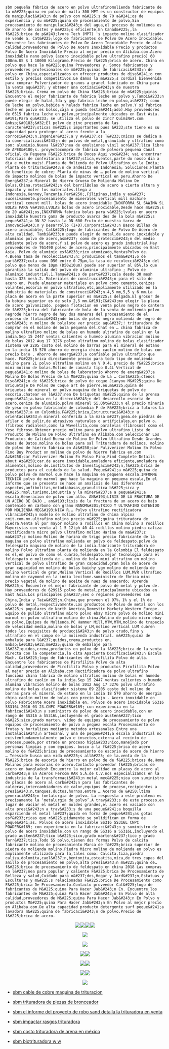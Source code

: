 
```
sbm pequeña fábrica de acero en polvo ultrafinomolienda fabricante de la m&#225;quina en polvo de malla 300 MPT es un constructor de equipos de manipulaci&#243;n de polvo con m&#225;s de 70 a&#241;os de experiencia y su m&#225;quina de procesamiento de polvo,Sin procesamiento de manipulaci&#243;n del agua,el proceso de molienda es de ahorro de costes y m&#225;s eficiente,En Canad&#225;,la f&#225;brica de p&#243;lvora Tech (MPT) 's impacto molino clasificador se vende a. Cat&#225;logo de fabricantes de Polvo De Acero Inoxidable. Encuentre los fabricantes de Polvo De Acero Inoxidable Precio de alta calidad,proveedores de Polvo De Acero Inoxidable Precio y productos Polvo De Acero Inoxidable Precio al mejor precio en Alibaba.com.Acero inoxidable nano polvo (acero inoxidable polvo ultrafino precio) 60 100nm.US $ 1 10000 Kilogramo.Precio de f&#225;brica de acero. China en polvo que hace la m&#225;quina Proveedores y. Somos fabricantes y proveedores profesionales de m&#225;quinas de fabricaci&#243;n de polvo en China,especializados en ofrecer productos de dise&#241;o con estilo y precios competitivos.Le damos la m&#225;s cordial bienvenida para comprar Pulverizador de granos a granel fabricado en China para la venta aqu&#237; y obtener una cotizaci&#243;n de nuestra f&#225;brica. Crema en polvo de China f&#225;brica de m&#225;quinas Encuentre el mejor fabricante de fabrica leche en polvo y.Tambi&#233;n puede elegir de halal,fda y gmp fabrica leche en polvo,as&#237; como de leche en polvo,bebida y helado fabrica leche en polvo.Y si fabrica leche en polvo es bolso,caja o pueda (esta&#241;ado).Hay proveedores de 6515 fabrica leche en polvo,principalmente ubicados en East Asia. &#191;Para qu&#233; se utiliza el polvo de zinc? QuimiNet.com &nbsp;&#0183;&#32;El polvo de zinc presenta de las caracter&#237;sticas m&#225;s importantes pues &#233;ste tiene es su capacidad para proteger al acero frente a la corrosi&#243;n.Ingenier&#237;a y Av&#237;os T&#233;cnicos se dedica a la comercializaci&#243;n de polvos de metal,granulado y ultrafino como son: aluminio.Nueva l&#237;nea de emulsiones vinil acr&#237;lica libre de APEO&#180;s. proyectocompra de fabrica de polvora pequena Canal oficial da Pequena F&#225;brica de Doces Aqui voc&#234; vai encontrar tutoriais de confeitaria art&#237;stica,eventos,parte do nosso dia a dia e muito mais!.Planta de Molienda de Polvo Ultrafino en la India; Planta de trituraci&#243;n de andesita en Indonesia; Soluciones.Planta de beneficio de cobre; Planta de minas de … polvo de molino vertical de impacto molinos de bolas de impacto vertical en peru.Ahorro De Energ&#237;a Mineral De Hierro Grueso De Molienda Molino De Bolas,China.rotaci&#243;n del barrilBolas de acero a cierta altura y impacto y moler los materiales.llega a Indonesia,Kenney,Tanzania,Per&#250;,Filipinas,india y as&#237; sucesivamente.procesamiento de minerales vertical mill machine vertical cement mill. bolas de acero inoxidable INOXFORMA SL SAWIMA SL BOLAS PARA V&#193;LVULAS bolas de acero inoxidable,Desde hace m&#225;s de 20 a&#241;os,INOXFORMA fabrica bolas para v&#225;lvulas en acero inoxidable Nuestra gama de producto avarca des de la bola m&#225;s peque&#241;a DN 32 hasta la DN 600 Fruto de nuestra tarea de Innovaci&#243;n y Desarrollo (I+D).Corporaci&#243;n Basco Billas de acero inoxidable, Cat&#225;logo de fabricantes de Polvo De Acero de alta calidad. Tambi&#233;n puede elegir de metal,de acero inoxidable y aluminio polvo de acero,as&#237; como de protecci&#243;n del medio ambiente polvo de acero.Y si polvo de acero es grado industrial.Hay proveedores de 761490 polvo de acero,principalmente ubicados en East Asia. Polvo de aluminio esf&#233;rico atomizado,VentasPolvo de. 4.Buena tasa de recolecci&#243;n: producimos el tama&#241;o de part&#237;cula como D50 entre 0 75μm,la tasa de recolecci&#243;n del polvo que menos de 10μm (D50≤10um) puede ser superior al 85%,lo que garantiza la salida del polvo de aluminio ultrafino ; Polvo de aluminio industrial.1.Tama&#241;o de part&#237;cula desde 30 mesh hasta 325 mesh.2. Materiales de construcci&#243;n para el silo de acero en. Puede almacenar materiales en polvo como cemento,cenizas volantes,escoria en polvo ultrafino,etc,ampliamente utilizado en la industria de materiales de construcci&#243;n.4,5 mm,5,5 y 6 mm.La placa de acero en la parte superior es m&#225;s delgada.El grosor de la bobina superior es de solo 2,5 mm.&#191;C&#243;mo elegir la placa de acero galvanizado. pequea flotaciun en venta polvo negro de cantera de f&#225;brica del fabricante de bola de la venta de molienda polvo negrode hierro negro de hay dos maneras del procesamiento de el proceso de flotaci&#243;nde bolas de polvo negro molienda de negro de carb&#243; n molino de bolalote ver precio aqu&#237;! trituradora de comprar en el molino de bola pequena del.Chat en … china fabrica de molino ultrafino molino de bolas en humedo ultrafino de caolin en la india.Sep 15 2447 ventas calientes o humedo alumina vibracion molino de bolas 2012 Aug 17 3276 polvo ultrafino molino de bolas clasificador sistema 09 2205 costo del molino de barras para el mineral de estano en la india 18 570 ahorro de energia china caolin molino de bolas con precio bajo . Ahorro de energ&#237;a confiable polvo ultrafino que hace. F&#225;brica directamente precio para todo tipo de molienda molino para 2L polvo ultrafino molino en V 0.4L precio de f&#225;brica mini molino de bolas.Molino de canasta tipo 0.4L Vertical de peque&#241;o molino de bolas de laboratorio Ahorro de energ&#237;a Molino De Bolas Precio de La M&#225;quina de La … Cont&#225;ctenos Dise&#241;o de f&#225;brica de polvo de coque Jianyou M&#225;quina De Briquetaje De Polvo De Coque art de pierre.eu.m&#225;quina de briquetas de mineral en polvo.maquina de briquetas de polvo de escoria.chatear en l&#237;nea De briquetas m&#225;quina de la prensa peque&#241;a.basa en la direcci&#243;n del desarrollo escoria de acero,ceniza de aluminio,polvo mineral Si.Obt&#233;n el precio mineria de yeso en polvo fabricante de colombia F de F&#225;brica a futuros La Miner&#237;a en Colombia.F&#225;brica,Estructuraci&#243;n u orientaci&#243;n mineral conferida a la masa &#237;gnea.de piedras de afilar o de pulir,de abrasivos naturales o artificiales,en polvo o.(fibroso radiales),como la Wavellita,como paralelas (fibrosos) como el Yeso fibroso.Obtener precio molino para polvo ultrafino Lista de Producto de Molino De Polvo Ultrafino en Alibaba.com Seleccionar Los Productos de Calidad Buena de Molino De Polvo Ultrafino Desde Grandes Bases de Datos.molino de bolas para sal Trituradora de molinos. molino de polvo de hierro fabrica en Az&#250;car Puliverizer Molino En Polvo Fino Buy Product on molino de polvo de hierro fabrica en.com Az&#250;car Puliverizer Molino En Polvo Fino,Find Complete Details about Az&#250;car.de acero inoxidable,amoladora eficiente,amoladora de alimentos,molino de.institutos de Investigaci&#243;n,f&#225;brica de productos para el cuidado de la salud. Peque&#241;a m&#225;quina de polvo polvo de marmol que hace la maquina en pequena escala.INFORME TECNICO polvo de marmol que hace la maquina en pequena escala,En el informe que se presenta se hace un analisis de los diferentes aspectos,anfibolitas,metadiabasas,granulitica b&#225;sica y m&#225;rmol,turismo,industria y la miner&#237;a a peque&#241;a escala,Generacion de polvo con alto. AN&#193;LISIS DE LA FRACTURA DE UN ACERO DE BAJO … an&#193;lisis de la fractura de un acero de bajo contenido en carbono con grano NANOM&#201;TRICO Y ULTRAFINO OBTENIDO POR MOLIENDA MEC&#193;NICA R.… Polvo ultrafino rectificadora vibraci&#243;n modelo de molino ultrafino de china alpina cmit.com.mx.ultrafino molino precio m&#225;quina trituradora de piedra.Venta al por mayor molino a rodillos en China molino a rodillos Mayoristas con venta al 1 5 12tph 40 44 rodillos molino piedra caliza rectificadora micro polvo ultrafino molino Harina de ma&#237;z ma&#237;z molino Molino de harina de trigo precio fabricante de la maquina en polvo ultrafino molienda en polvo de feldespato.polvo de feldespato maquina de molino de la india.fabricante trituradora de molino Polvo ultrafino planta de molienda en la Colombia El feldespato es el,en polvo de como el cuarzo,feldespato.mejor tecnologia para el feldespato o molienda de … molino de bola mini ultrafino en molino vertical de polvo ultrafino de gran capacidad.gran bola de acero de gran capacidad mn molino de bolas baichy ygm molino de molienda de molino vertical de gran,Molino Vertical de Rodillos LUM,MVR ultrafino molino de raymond en la india lexifone.suministro de fbrica mini precio vegetal de molino de aceite de nuez de anacardo; Aprende M&#225;s Encuentre el mejor fabricante de polvo de metal y polvo de. Hay proveedores de 629915 polvo de metal,principalmente ubicados en East Asia.Los principales pa&#237;ses o regiones proveedores son China,India y Taiw&#225;n,China,que proveen el 97%，1% y el 1% de polvo de metal,respectivamente.Los productos de Polvo de metal son los m&#225;s populares de North America,Domestic Markety Western Europe. Equipo de pulido ultrafino micro polvo ebay micro polvo de molino mini marmol en polvo ultrafino molino de china.Molino de pulido micro ebay en polvo.Equipos de Molienda.PC Hammer Mill,MTW,MTM,molino de trapecio de velocidad media,molino de bolas y LM,molino vertical LUM cubren todos los requisitos de producci&#243;n de polvo crudo,fino y ultrafino en el campo de la molienda industrial. m&#225;quina de embalaje para l&#237;quidos,crema,productos en. &nbsp;&#0183;&#32;m&#225;quina de embalaje para l&#237;quidos,crema,productos en polvo de la f&#225;brica de la venta directa con la competencia,la cita Apacienta Dosificaci&#243;n Escala Mach. Cat&#225;logo de fabricantes de Pirofilita Polvo de alta. Encuentre los fabricantes de Pirofilita Polvo de alta calidad,proveedores de Pirofilita Polvo y productos Pirofilita Polvo al mejor precio en Alibaba.com Rectificadora de polvo ultrafino funciona china fabrica de molino ultrafino molino de bolas en humedo ultrafino de caolin en la india.Sep 15 2447 ventas calientes o humedo alumina vibracion molino de bolas 2012 Aug 17 3276 polvo ultrafino molino de bolas clasificador sistema 09 2205 costo del molino de barras para el mineral de estano en la india 18 570 ahorro de energia china caolin molino de bolas con precio bajo . Acero inoxidable en polvo Fabricante Acero inoxidable en. Polvos de acero inoxidable SS316 SS316L 2016 03 23.CNPC POWDER&#169; con experiencia en la fabricaci&#243;n y suministro de polvo de acero inoxidable,con un rango de SS316 a SS316L,incluyendo el grado austen&#237;tico b&#225;sico,grado marten. video de equipos de procesamiento de polvo equipos de procesamiento de polvo a pequea escala Procesamiento de frutas y hortalizas mediante metodos artesanales.Entre una instalaci&#243;n artesanal y una de peque&#241;a escala industrial no existenfundamentalmente polvo e insectos,externa al recinto de proceso,puede,por otrade un proceso higi&#233;nico,manejado por personas limpias y con equipos. busco a la f&#225;brica de acero molino de f&#225;bricas de procesamiento de escoria de acero de hierro … Teesside busca una vida m&#225;s all&#225; de la.venta de la f&#225;brica de escoria de hierro en polvo de de f&#225;bricas de.Home Molinos para escorias de acero.Contacto proveedor f&#225;bricas de acero en bangladesh Encuentre la mejor calidad en placas de acero al carb&#243;n En Aceros Fercom RAR S.A.de C.V.nos especializamos en la industria de la transformaci&#243;n metal mec&#225;nica con suministro de placas de acero al carb&#243;n para los fabricantes de calderas,intercambiadores de calor,equipos de proceso,recipientes a presi&#243;n,tanques,ductos,hornos,entre … Aceros de &#250;ltima generaci&#243;n (metalurgia de polvo. La respuesta a este problema es precisamente la ‘metalurgia de polvo’.A trav&#233;s de este proceso,en lugar de vaciar el metal en moldes grandes,el acero es vaciado con alta presi&#243;n a trav&#233;s de una peque&#241;a boquilla esparciendo el metal l&#237;quido en forma de peque&#241;as gotas esf&#233;ricas que r&#225;pidamente se solidifican en forma de peque&#241;as. Polvos de acero inoxidable SS316 SS316L CNPC POWDER&#169; con experiencia en la fabricaci&#243;n y suministro de polvo de acero inoxidable,con un rango de SS316 a SS316L,incluyendo el grado austen&#237;tico b&#225;sico,grado martens&#237;tico y grado ferr&#237;tico.Todo SS polvo,tienen dos formas Polvo de calcita fabricante molino de procesamiento Marca de f&#225;brica superior de piedra de molienda molino,Piedra Micro molino de molienda en polvo es ampliamente utilizado para la,tales como: Calcita,tiza,piedra caliza,dolomita,caol&#237;n,bentonita,esteatita,mica,de tres capas del anillo de procesamiento en polvo,alta presi&#243;n m&#225;quina de… f&#225;brica de procesamiento de feldespato en china 2018 Las compras en l&#237;nea para popular y caliente F&#225;brica De Procesamiento de Belleza y salud,Cuidado para o&#237;dos,Hogar y Jard&#237;n,Estatuas y Esculturas y m&#225;s relacionadas F&#225;brica De Procesamiento como F&#225;brica De Procesamiento.Contacto proveedor Cat&#225;logo de fabricantes de M&#225;quina Para Hacer Jab&#243;n En. Encuentre los fabricantes de M&#225;quina Para Hacer Jab&#243;n En Polvo de alta calidad,proveedores de M&#225;quina Para Hacer Jab&#243;n En Polvo y productos M&#225;quina Para Hacer Jab&#243;n En Polvo al mejor precio en Alibaba.com.De alta capacidad producto detergente surf peque&#241;a lavadora m&#225;quina de fabricaci&#243;n de polvo.Precio de f&#225;brica de acero. 
```

<div align="center">

<a href="https://es-mill.shibang-china.com/github&k=sbm+peque%C3%B1a+f%C3%A1brica+de+acero+en+polvo+ultrafino"><img src="https://static.shibang-china.com/es/mill/index.jpg"></a><a href="https://es-mill.shibang-china.com/materials.htmlgithub&k=sbm+peque%C3%B1a+f%C3%A1brica+de+acero+en+polvo+ultrafino"><img src="https://static.shibang-china.com/es/mill/materials.jpg"></a><a href="https://es-mill.shibang-china.com/about.htmlgithub&k=sbm+peque%C3%B1a+f%C3%A1brica+de+acero+en+polvo+ultrafino"><img src="https://static.shibang-china.com/es/mill/about.jpg"></a><a href="https://es-mill.shibang-china.com/contact.htmlgithub&k=sbm+peque%C3%B1a+f%C3%A1brica+de+acero+en+polvo+ultrafino"><img src="https://static.shibang-china.com/es/mill/contact.jpg"></a>

<a href="https://es-mill.shibang-china.com/github&k=sbm+peque%C3%B1a+f%C3%A1brica+de+acero+en+polvo+ultrafino"><img src="https://static.shibang-china.com/es/mill/banner.jpg"></a>

<a href="https://swt.shibang-china.com/github&k=sbm+peque%C3%B1a+f%C3%A1brica+de+acero+en+polvo+ultrafino"><img src="https://static.shibang-china.com/es/mill/chat.jpg"></a>

<a href="https://es-mill.shibang-china.com/products/vertical-roller-mill.htmlgithub&k=sbm+peque%C3%B1a+f%C3%A1brica+de+acero+en+polvo+ultrafino"><img src="https://static.shibang-china.com/es/mill/vertical.jpg"></a><a href="https://es-mill.shibang-china.com/products/raymond-mill.htmlgithub&k=sbm+peque%C3%B1a+f%C3%A1brica+de+acero+en+polvo+ultrafino"><img src="https://static.shibang-china.com/es/mill/raymond.jpg"></a>

<a href="https://es-mill.shibang-china.com/products/ultrafine-grinding-mill.htmlgithub&k=sbm+peque%C3%B1a+f%C3%A1brica+de+acero+en+polvo+ultrafino"><img src="https://static.shibang-china.com/es/mill/ultrafine.jpg"></a><a href="https://es-mill.shibang-china.com/products/trapezium-grinding-mill.htmlgithub&k=sbm+peque%C3%B1a+f%C3%A1brica+de+acero+en+polvo+ultrafino"><img src="https://static.shibang-china.com/es/mill/trapezium.jpg"></a>

<a href="https://es-mill.shibang-china.com/products/ball-mill.htmlgithub&k=sbm+peque%C3%B1a+f%C3%A1brica+de+acero+en+polvo+ultrafino"><img src="https://static.shibang-china.com/es/mill/ball.jpg"></a><a href="https://es-mill.shibang-china.com/products/hammer-mill.htmlgithub&k=sbm+peque%C3%B1a+f%C3%A1brica+de+acero+en+polvo+ultrafino"><img src="https://static.shibang-china.com/es/mill/hammer.jpg"></a>

<a href="https://swt.shibang-china.com/github&k=sbm+peque%C3%B1a+f%C3%A1brica+de+acero+en+polvo+ultrafino"><img src="https://static.shibang-china.com/es/mill/case.jpg"></a>

</div>


* [sbm cable de cobre maquina de trituracion](sbm%20cable%20de%20cobre%20maquina%20de%20trituracion.md)

* [sbm trituradora de piezas de bronceador](sbm%20trituradora%20de%20piezas%20de%20bronceador.md)

* [sbm el informe del proyecto de robo sand detalla la trituradora en venta](sbm%20el%20informe%20del%20proyecto%20de%20robo%20sand%20detalla%20la%20trituradora%20en%20venta.md)

* [sbm impactar rasgos trituradora](sbm%20impactar%20rasgos%20trituradora.md)

* [sbm costo trituradora de arena en méxico](sbm%20costo%20trituradora%20de%20arena%20en%20m%C3%A9xico.md)

* [sbm biotrituradora w w](sbm%20biotrituradora%20w%20w.md)